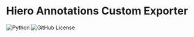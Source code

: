 # Hiero Annotations Custom Exporter

![Python](https://img.shields.io/badge/python-3.10.10-blue)
![GitHub License](https://img.shields.io/github/license/edoardocarmignani/HieroAnnotationExporter)
